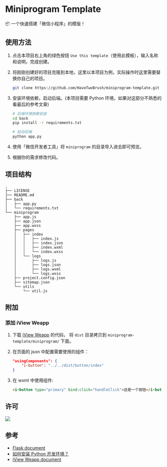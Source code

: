 # Miniprogram Template

📦 一个快速搭建「微信小程序」的模版！

## 使用方法

1. 点击本项目右上角的绿色按钮 `Use this template`（使用此模板），输入名称和说明，完成创建。

2. 将刚刚创建好的项目克隆到本地，这里以本项目为例，实际操作时这里需要替换你自己的项目。

    ```bash
    git clone https://github.com/HaveTwoBrush/miniprogram-template.git --depth 1
    ```

3. 安装环境依赖，启动后端。(本项目需要 Python 环境，如果对这部分不熟悉的看最后的参考文章)

    ```bash
    # 后端环境依赖安装
    cd back
    pip install -r requirements.txt

    # 启动后端
    python app.py
    ```

4. 使用「微信开发者工具」将 `miniprogram` 的目录导入进去即可预览。

5. 根据你的需求修改代码。

## 项目结构

```
.
├── LICENSE
├── README.md
├── back
│   ├── app.py
│   └── requirements.txt
└── miniprogram
    ├── app.js
    ├── app.json
    ├── app.wxss
    ├── pages
    │   ├── index
    │   │   ├── index.js
    │   │   ├── index.json
    │   │   ├── index.wxml
    │   │   └── index.wxss
    │   └── logs
    │       ├── logs.js
    │       ├── logs.json
    │       ├── logs.wxml
    │       └── logs.wxss
    ├── project.config.json
    ├── sitemap.json
    └── utils
        └── util.js
```

## 附加

### 添加 iView Weapp

1. 下载 [iView Weapp](https://github.com/TalkingData/iview-weapp) 的代码，
将 `dist` 目录拷贝到 `miniprogram-template/miniprogram/` 下面。

2. 在页面的 json 中配置需要使用的组件：

    ```json
    "usingComponents": {
        "i-button": "../../dist/button/index"
    }
    ```

3. 在 wxml 中使用组件:

    ```html
    <i-button type="primary" bind:click="handleClick">这是一个按钮</i-button>
    ```

## 许可

[![](https://award.dovolopor.com?lt=License&rt=MIT&rbc=green)](./LICENSE)

## 参考

- [Flask document](https://dormousehole.readthedocs.io/en/latest/)
- [如何安装 Python 开发环境？](https://v2ai.cn/linux/2018/04/29/LX-2.html)
- [iView Weapp document](https://weapp.iviewui.com/)

